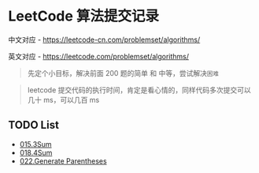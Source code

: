 # LeetCode 算法提交记录

中文对应 - https://leetcode-cn.com/problemset/algorithms/   

英文对应 - https://leetcode.com/problemset/algorithms/   

> 先定个小目标，解决前面 200 题的简单 和 中等，尝试解决`困难`  


> leetcode 提交代码的执行时间，肯定是看心情的，同样代码多次提交可以几十 ms，可以几百 ms 



## TODO List 
- [015.3Sum](./015.3Sum)    
- [018.4Sum](./018.4Sum)  
- [022.Generate Parentheses](./022.Generate%20Parentheses)  

